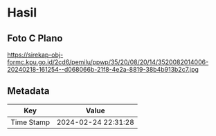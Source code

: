 # Hasil

## Foto C Plano

https://sirekap-obj-formc.kpu.go.id/2cd6/pemilu/ppwp/35/20/08/20/14/3520082014006-20240218-161254--d068066b-21f8-4e2a-8819-38b4b913b2c7.jpg


## Metadata

| Key        | Value               |
| ---------- | ------------------- |
| Time Stamp | 2024-02-24 22:31:28 |




